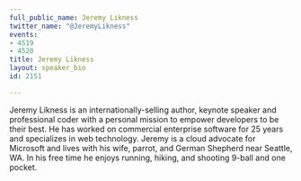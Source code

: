 ```yaml
---
full_public_name: Jeremy Likness
twitter_name: "@JeremyLikness"
events:
- 4519
- 4520
title: Jeremy Likness
layout: speaker_bio
id: 2151

---
```

Jeremy Likness is an internationally-selling author, keynote speaker and professional coder with a personal mission to empower developers to be their best. He has worked on commercial enterprise software for 25 years and specializes in web technology. Jeremy is a cloud advocate for Microsoft and lives with his wife, parrot, and German Shepherd near Seattle, WA. In his free time he enjoys running, hiking, and shooting 9-ball and one pocket.